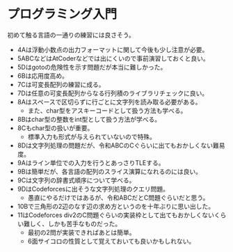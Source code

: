 # プログラミング入門

初めて触る言語の一通りの練習には良さそう。

- 4Aは浮動小数点の出力フォーマットに関して今後も少し注意が必要。
- 5ABCなどはAtCoderなどでは出にくいので事前演習しておくと良い。
- 5Dはgotoの危険性を示す問題だが本当に難しかった。
- 6Bは応用度高め。
- 7Cは可変長配列の練習に成る。
- 7Dは任意の可変長配列からなる行列積のライブラリチェックに良い。
- 8Aはスペースで区切らずに行ごとに文字列を読み取る必要がある。
  - また、char型をアスキーコードとして扱う方法も学べる。
- 8Bはchar型の整数をint型として扱う方法が学べる。
- 8Cもchar型の扱いが重要。
  - 標準入力も形式が与えられていないので特殊。
- 8Dは文字列処理の問題だが、令和ABCのCぐらいに出てもおかしくない難易度。
- 9Aはライン単位での入力を行うとあっさりTLEする。
- 9Bは簡単だが、各言語の配列のスライス演算になれるのには良い。
- 9Cは文字列の辞書式順序について学べる。
- 9DはCodeforcesに出そうな文字列処理のクエリ問題。
  - 愚直にやるだけではあるが、令和ABCだとC問題ぐらいだと思う。
- 10Bで三角形の2辺のなす辺の求め方というのを十年ぶりに思い出した。
- 11はCodeforces div2のC問題ぐらいの実装枠として出てもおかしくないくらい難しく、しかも苦手なものだった。
  - 最初の2問が実装できればあとは簡単。
  - 6面サイコロの性質として覚えておいても良いかもしれない。

